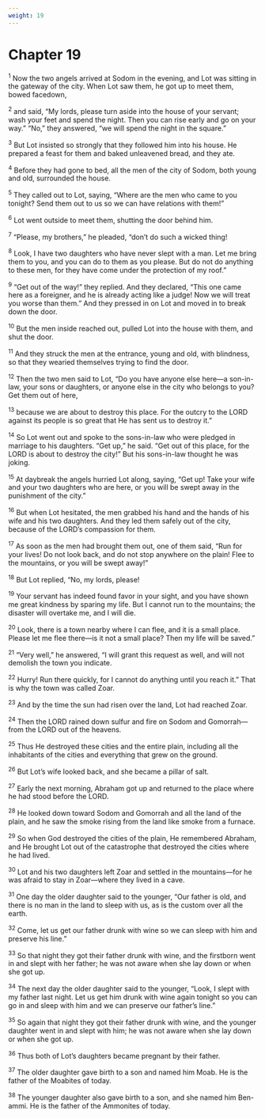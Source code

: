 ```yaml
---
weight: 19
---
```


# Chapter 19

<sup>1</sup> Now the two angels arrived at Sodom in the evening, and Lot was sitting in the gateway of the city. When Lot saw them, he got up to meet them, bowed facedown, 

<sup>2</sup> and said, “My lords, please turn aside into the house of your servant; wash your feet and spend the night. Then you can rise early and go on your way.” “No,” they answered, “we will spend the night in the square.” 

<sup>3</sup> But Lot insisted so strongly that they followed him into his house. He prepared a feast for them and baked unleavened bread, and they ate. 

<sup>4</sup> Before they had gone to bed, all the men of the city of Sodom, both young and old, surrounded the house. 

<sup>5</sup> They called out to Lot, saying, “Where are the men who came to you tonight? Send them out to us so we can have relations with them!” 

<sup>6</sup> Lot went outside to meet them, shutting the door behind him. 

<sup>7</sup> “Please, my brothers,” he pleaded, “don’t do such a wicked thing! 

<sup>8</sup> Look, I have two daughters who have never slept with a man. Let me bring them to you, and you can do to them as you please. But do not do anything to these men, for they have come under the protection of my roof.” 

<sup>9</sup> “Get out of the way!” they replied. And they declared, “This one came here as a foreigner, and he is already acting like a judge! Now we will treat you worse than them.” And they pressed in on Lot and moved in to break down the door. 

<sup>10</sup> But the men inside reached out, pulled Lot into the house with them, and shut the door. 

<sup>11</sup> And they struck the men at the entrance, young and old, with blindness, so that they wearied themselves trying to find the door. 

<sup>12</sup> Then the two men said to Lot, “Do you have anyone else here—a son-in-law, your sons or daughters, or anyone else in the city who belongs to you? Get them out of here, 

<sup>13</sup> because we are about to destroy this place. For the outcry to the LORD against its people is so great that He has sent us to destroy it.” 

<sup>14</sup> So Lot went out and spoke to the sons-in-law who were pledged in marriage to his daughters. “Get up,” he said. “Get out of this place, for the LORD is about to destroy the city!” But his sons-in-law thought he was joking. 

<sup>15</sup> At daybreak the angels hurried Lot along, saying, “Get up! Take your wife and your two daughters who are here, or you will be swept away in the punishment of the city.” 

<sup>16</sup> But when Lot hesitated, the men grabbed his hand and the hands of his wife and his two daughters. And they led them safely out of the city, because of the LORD’s compassion for them. 

<sup>17</sup> As soon as the men had brought them out, one of them said, “Run for your lives! Do not look back, and do not stop anywhere on the plain! Flee to the mountains, or you will be swept away!” 

<sup>18</sup> But Lot replied, “No, my lords, please! 

<sup>19</sup> Your servant has indeed found favor in your sight, and you have shown me great kindness by sparing my life. But I cannot run to the mountains; the disaster will overtake me, and I will die. 

<sup>20</sup> Look, there is a town nearby where I can flee, and it is a small place. Please let me flee there—is it not a small place? Then my life will be saved.” 

<sup>21</sup> “Very well,” he answered, “I will grant this request as well, and will not demolish the town you indicate. 

<sup>22</sup> Hurry! Run there quickly, for I cannot do anything until you reach it.” That is why the town was called Zoar. 

<sup>23</sup> And by the time the sun had risen over the land, Lot had reached Zoar. 

<sup>24</sup> Then the LORD rained down sulfur and fire on Sodom and Gomorrah—from the LORD out of the heavens. 

<sup>25</sup> Thus He destroyed these cities and the entire plain, including all the inhabitants of the cities and everything that grew on the ground. 

<sup>26</sup> But Lot’s wife looked back, and she became a pillar of salt. 

<sup>27</sup> Early the next morning, Abraham got up and returned to the place where he had stood before the LORD. 

<sup>28</sup> He looked down toward Sodom and Gomorrah and all the land of the plain, and he saw the smoke rising from the land like smoke from a furnace. 

<sup>29</sup> So when God destroyed the cities of the plain, He remembered Abraham, and He brought Lot out of the catastrophe that destroyed the cities where he had lived. 

<sup>30</sup> Lot and his two daughters left Zoar and settled in the mountains—for he was afraid to stay in Zoar—where they lived in a cave. 

<sup>31</sup> One day the older daughter said to the younger, “Our father is old, and there is no man in the land to sleep with us, as is the custom over all the earth. 

<sup>32</sup> Come, let us get our father drunk with wine so we can sleep with him and preserve his line.” 

<sup>33</sup> So that night they got their father drunk with wine, and the firstborn went in and slept with her father; he was not aware when she lay down or when she got up. 

<sup>34</sup> The next day the older daughter said to the younger, “Look, I slept with my father last night. Let us get him drunk with wine again tonight so you can go in and sleep with him and we can preserve our father’s line.” 

<sup>35</sup> So again that night they got their father drunk with wine, and the younger daughter went in and slept with him; he was not aware when she lay down or when she got up. 

<sup>36</sup> Thus both of Lot’s daughters became pregnant by their father. 

<sup>37</sup> The older daughter gave birth to a son and named him Moab. He is the father of the Moabites of today. 

<sup>38</sup> The younger daughter also gave birth to a son, and she named him Ben-ammi. He is the father of the Ammonites of today. 


